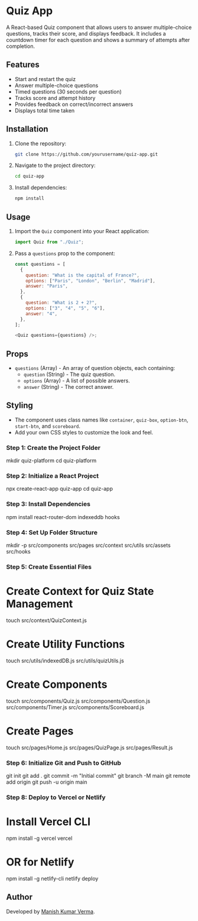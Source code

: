 # Quiz App

A React-based Quiz component that allows users to answer multiple-choice questions, tracks their score, and displays feedback. It includes a countdown timer for each question and shows a summary of attempts after completion.

## Features
- Start and restart the quiz
- Answer multiple-choice questions
- Timed questions (30 seconds per question)
- Tracks score and attempt history
- Provides feedback on correct/incorrect answers
- Displays total time taken

## Installation
1. Clone the repository:
   ```sh
   git clone https://github.com/yourusername/quiz-app.git
   ```
2. Navigate to the project directory:
   ```sh
   cd quiz-app
   ```
3. Install dependencies:
   ```sh
   npm install
   ```

## Usage
1. Import the `Quiz` component into your React application:
   ```javascript
   import Quiz from "./Quiz";
   ```
2. Pass a `questions` prop to the component:
   ```javascript
   const questions = [
     {
       question: "What is the capital of France?",
       options: ["Paris", "London", "Berlin", "Madrid"],
       answer: "Paris",
     },
     {
       question: "What is 2 + 2?",
       options: ["3", "4", "5", "6"],
       answer: "4",
     },
   ];

   <Quiz questions={questions} />;
   ```

## Props
- `questions` (Array) - An array of question objects, each containing:
  - `question` (String) - The quiz question.
  - `options` (Array) - A list of possible answers.
  - `answer` (String) - The correct answer.

## Styling
- The component uses class names like `container`, `quiz-box`, `option-btn`, `start-btn`, and `scoreboard`.
- Add your own CSS styles to customize the look and feel.



### Step 1: Create the Project Folder
mkdir quiz-platform
cd quiz-platform

### Step 2: Initialize a React Project
npx create-react-app quiz-app
cd quiz-app

### Step 3: Install Dependencies
npm install react-router-dom indexeddb hooks

### Step 4: Set Up Folder Structure
mkdir -p src/components src/pages src/context src/utils src/assets src/hooks

### Step 5: Create Essential Files

# Create Context for Quiz State Management
touch src/context/QuizContext.js

# Create Utility Functions
touch src/utils/indexedDB.js src/utils/quizUtils.js

# Create Components
touch src/components/Quiz.js src/components/Question.js src/components/Timer.js src/components/Scoreboard.js

# Create Pages
touch src/pages/Home.js src/pages/QuizPage.js src/pages/Result.js

### Step 6: Initialize Git and Push to GitHub
git init
git add .
git commit -m "Initial commit"
git branch -M main
git remote add origin <your-repository-url>
git push -u origin main

### Step 8: Deploy to Vercel or Netlify
# Install Vercel CLI
npm install -g vercel
vercel

# OR for Netlify
npm install -g netlify-cli
netlify deploy

## Author
Developed by [Manish Kumar Verma](https://github.com/yourusername).


